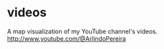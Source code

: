 # videos
A map visualization of my YouTube channel's videos. http://www.youtube.com/@ArlindoPereira
